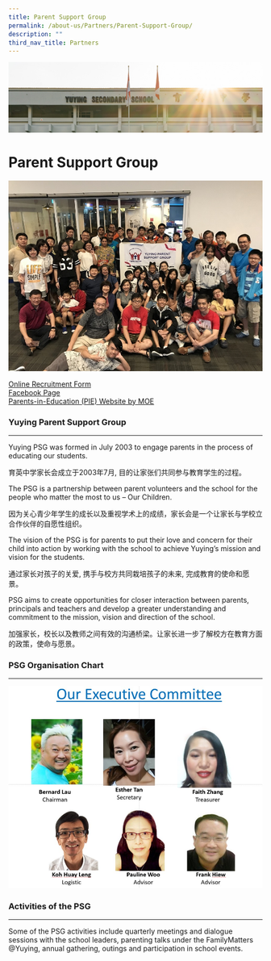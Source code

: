 ```yaml
---
title: Parent Support Group
permalink: /about-us/Partners/Parent-Support-Group/
description: ""
third_nav_title: Partners
---
```

![](/images/AboutUs.jpg)

Parent Support Group
====================

![](/images/PSG.jpeg)


[Online Recruitment Form](https://goo.gl/forms/tzJUx9Wh7joMUODi2)  
[Facebook Page](https://www.facebook.com/YuyingPSG)  
[Parents-in-Education (PIE) Website by MOE](https://www.schoolbag.edu.sg/)

### Yuying Parent Support Group
---------------------------

Yuying PSG was formed in July 2003 to engage parents in the process of educating our students.

育英中学家长会成立于2003年7月, 目的让家张们共同参与教育学生的过程。

  

The PSG is a partnership between parent volunteers and the school for the people who matter the most to us – Our Children.

因为关心青少年学生的成长以及重视学术上的成绩，家长会是一个让家长与学校立合作伙伴的自愿性组织。

  

The vision of the PSG is for parents to put their love and concern for their child into action by working with the school to achieve Yuying’s mission and vision for the students.

通过家长对孩子的关爱, 携手与校方共同栽培孩子的未来, 完成教育的使命和愿景。

  

PSG aims to create opportunities for closer interaction between parents, principals and teachers and develop a greater understanding and commitment to the mission, vision and direction of the school.

加强家长，校长以及教师之间有效的沟通桥梁。让家长进一步了解校方在教育方面的政策，使命与愿景。

### PSG Organisation Chart
----------------------

![](/images/PSG1.jpeg)

### Activities of the PSG
---------------------

Some of the PSG activities include quarterly meetings and dialogue sessions with the school leaders, parenting talks under the FamilyMatters @Yuying, annual gathering, outings and participation in school events.
